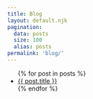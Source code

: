 ```yaml
---
title: Blog
layout: default.njk
pagination:
  data: posts
  size: 100
  alias: posts
permalink: 'blog/'
---
```


<ul>
{% for post in posts %}
  <li><a href="/posts/">{{ post.title }}</a></li>
{% endfor %}
</ul>
